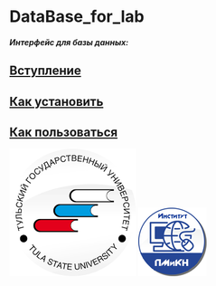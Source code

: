 # DataBase_for_lab
##### Интерфейс для базы данных:
## [Вступление]()
## [Как установить]()
## [Как пользоваться]()
![alt text](https://github.com/Kosuri-crypto/DataBase_for_lab/blob/main/Assets/Sprites/tsu-logo.png)
![alt text](https://github.com/Kosuri-crypto/DataBase_for_lab/blob/main/Assets/Sprites/cyber-logo.png)
